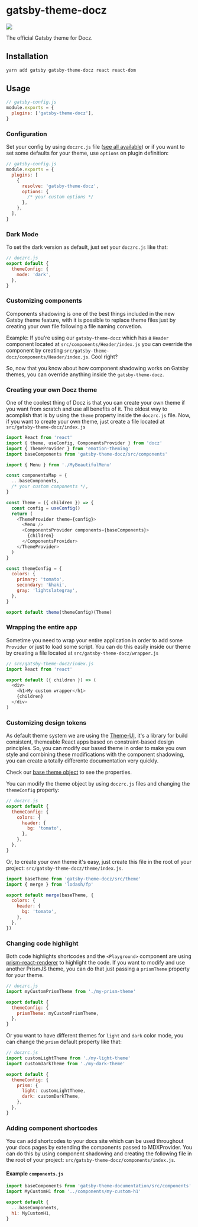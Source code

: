 # gatsby-theme-docz

![](https://cdn-std.dprcdn.net/files/acc_649651/opUCiu)

The official Gatsby theme for Docz.

## Installation

```sh
yarn add gatsby gatsby-theme-docz react react-dom
```

## Usage

```js
// gatsby-config.js
module.exports = {
  plugins: ['gatsby-theme-docz'],
}
```

### Configuration

Set your config by using `doczrc.js` file ([see all available](https://www.docz.site/docs/project-configuration)) or if you want to
set some defaults for your theme, use `options` on plugin definition:

```js
// gatsby-config.js
module.exports = {
  plugins: [
    {
      resolve: 'gatsby-theme-docz',
      options: {
        /* your custom options */
      },
    },
  ],
}
```

### Dark Mode

To set the dark version as default, just set your `doczrc.js` like that:

```js
// doczrc.js
export default {
  themeConfig: {
    mode: 'dark',
  },
}
```

### Customizing components

Components shadowing is one of the best things included in the new Gatsby theme feature, with it is possible to replace
theme files just by creating your own file following a file naming convetion.

Example: If you're using our `gatsby-theme-docz` which has a `Header` component located at `src/components/Header/index.js`
you can override the component by creating `src/gatsby-theme-docz/components/Header/index.js`. Cool right?

So, now that you know about how component shadowing works on Gatsby themes, you can override anything inside the `gatsby-theme-docz`.

### Creating your own Docz theme

One of the coolest thing of Docz is that you can create your own theme if you want from scratch and use all benefits of it.
The oldest way to acomplish that is by using the `theme` property inside the `doczrc.js` file. Now, if you want to create
your own theme, just create a file located at `src/gatsby-theme-docz/index.js`

```js
import React from 'react'
import { theme, useConfig, ComponentsProvider } from 'docz'
import { ThemeProvider } from 'emotion-theming'
import baseComponents from 'gatsby-theme-docz/src/components'

import { Menu } from './MyBeautifulMenu'

const componentsMap = {
  ...baseComponents,
  /* your custom components */,
}

const Theme = ({ children }) => {
  const config = useConfig()
  return (
    <ThemeProvider theme={config}>
      <Menu />
      <ComponentsProvider components={baseComponents}>
        {children}
      </ComponentsProvider>
    </ThemeProvider>
  )
}

const themeConfig = {
  colors: {
    primary: 'tomato',
    secondary: 'khaki',
    gray: 'lightslategray',
  },
}

export default theme(themeConfig)(Theme)
```

### Wrapping the entire app

Sometime you need to wrap your entire application in order to add some `Provider` or just to load some script.
You can do this easily inside our theme by creating a file located at `src/gatsby-theme-docz/wrapper.js`

```js
// src/gatsby-theme-docz/index.js
import React from 'react'

export default ({ children }) => (
  <div>
    <h1>My custom wrapper</h1>
    {children}
  </div>
)
```

### Customizing design tokens

As default theme system we are using the [Theme-UI](https://theme-ui.com/), it's a library for build consistent, themeable React apps
based on constraint-based design principles. So, you can modify our based theme in order to make you own style and combining
these modifications with the component shadowing, you can create a totally differente documentation very quickly.

Check our [base theme object](https://github.com/pedronauck/docz/blob/feat/gatsby/core/gatsby-theme-docz/src/theme/index.js) to see the properties.

You can modify the theme object by using `doczrc.js` files and changing the `themeConfig` property:

```js
// doczrc.js
export default {
  themeConfig: {
    colors: {
      header: {
        bg: 'tomato',
      },
    },
  },
}
```

Or, to create your own theme it's easy, just create this file in the root of your project: `src/gatsby-theme-docz/theme/index.js`.

```js
import baseTheme from 'gatsby-theme-docz/src/theme'
import { merge } from 'lodash/fp'

export default merge(baseTheme, {
  colors: {
    header: {
      bg: 'tomato',
    },
  },
})
```

### Changing code highlight

Both code highlights shortcodes and the `<Playground>` component are using [prism-react-renderer](https://github.com/FormidableLabs/prism-react-renderer) to highlight the code.
If you want to modify and use another PrismJS theme, you can do that just passing a `prismTheme` property for your theme.

```js
// doczrc.js
import myCustomPrismTheme from './my-prism-theme'

export default {
  themeConfig: {
    prismTheme: myCustomPrismTheme,
  },
}
```

Or you want to have different themes for `light` and `dark` color mode, you can change the `prism` default property like that:

```js
// doczrc.js
import customLightTheme from './my-light-theme'
import customDarkTheme from './my-dark-theme'

export default {
  themeConfig: {
    prism: {
      light: customLightTheme,
      dark: customDarkTheme,
    },
  },
}
```

### Adding component shortcodes

You can add shortcodes to your docs site which can be used throughout
your docs pages by extending the components passed to MDXProvider. You
can do this by using component shadowing and creating the following file
in the root of your project: `src/gatsby-theme-docz/components/index.js`.

#### Example `components.js`

```js
import baseComponents from 'gatsby-theme-documentation/src/components'
import MyCustomH1 from '../components/my-custom-h1'

export default {
  ...baseComponents,
  h1: MyCustomH1,
}
```
